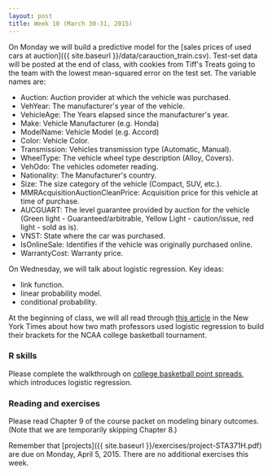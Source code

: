 ```yaml
---
layout: post
title: Week 10 (March 30-31, 2015)
---
```


On Monday we will build a predictive model for the [sales prices of used cars at auction]({{ site.baseurl }}/data/carauction_train.csv).  Test-set data will be posted at the end of class, with cookies from Tiff's Treats going to the team with the lowest mean-squared error on the test set.  The variable names are:  

* Auction: Auction provider at which the vehicle was purchased.  
* VehYear: The manufacturer's year of the vehicle.  
* VehicleAge: The Years elapsed since the manufacturer's year.  
* Make: Vehicle Manufacturer (e.g. Honda)  
* ModelName: Vehicle Model (e.g. Accord)  
* Color: Vehicle Color.  
* Transmission: Vehicles transmission type (Automatic, Manual).  
* WheelType: The vehicle wheel type description (Alloy, Covers).  
* VehOdo: The vehicles odometer reading.  
* Nationality: The Manufacturer's country.  
* Size: The size category of the vehicle (Compact, SUV, etc.).  
* MMRAcquisitionAuctionCleanPrice: Acquisition price for this vehicle at time of purchase.  
* AUCGUART: The level guarantee provided by auction for the vehicle (Green light - Guaranteed/arbitrable, Yellow Light - caution/issue, red light - sold as is).  
* VNST: State where the car was purchased.  
* IsOnlineSale: Identifies if the vehicle was originally purchased online.  
* WarrantyCost: Warranty price.  


On Wednesday, we will talk about logistic regression.  Key ideas:  
* link function.  
* linear probability model.  
* conditional probability.  

At the beginning of class, we will all read through [this article](http://www.nytimes.com/2015/03/22/opinion/sunday/making-march-madness-easy.html) in the New York Times about how two math professors used logistic regression to build their brackets for the NCAA college basketball tournament.  



### R skills

Please complete the walkthrough on [college basketball point spreads](http://jgscott.github.io/teaching/r/bballbets/bballbets.html), which introduces logistic regression.  


### Reading and exercises  

Please read Chapter 9 of the course packet on modeling binary outcomes.  (Note that we are temporarily skipping Chapter 8.)

Remember that [projects]({{ site.baseurl }}/exercises/project-STA371H.pdf) are due on Monday, April 5, 2015.  There are no additional exercises this week.  

